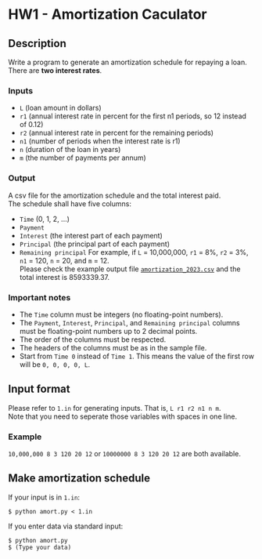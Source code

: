 # HW1 - Amortization Caculator
## Description
Write a program to generate an amortization schedule for repaying a loan. There are **two interest rates**. 
### Inputs  
* `L` (loan amount in dollars) 
* `r1` (annual interest rate in percent for the first n1 periods, so 12 instead of 0.12)
* `r2` (annual interest rate in percent for the remaining periods)
* `n1` (number of periods when the interest rate is r1) 
* `n` (duration of the loan in years)
* `m` (the number of payments per annum)
### Output
A csv file for the amortization schedule and the total interest paid.  
The schedule shall have five columns: 
* `Time` (0, 1, 2, ...)
* `Payment`
* `Interest` (the interest part of each payment)
* `Principal` (the principal part of each payment)
* `Remaining principal` 
For example, if `L` = 10,000,000, `r1` = 8%, `r2` = 3%, `n1` = 120, `n` = 20, and `m` = 12.  
Please check the example output file [`amortization_2023.csv`](https://github.com/hi-i-m-GTooth/NTU-FC-111-2/blob/main/HW1_AmortizationCaculator/amortization_2023.csv) and the total interest is 8593339.37.
### Important notes
* The `Time` column must be integers (no floating-point numbers). 
* The `Payment`, `Interest`, `Principal`, and `Remaining principal` columns must be floating-point numbers up to 2 decimal points. 
* The order of the columns must be respected. 
* The headers of the columns must be as in the sample file. 
* Start from `Time 0` instead of `Time 1`. This means the value of the first row will be `0, 0, 0, 0, L`.
## Input format
Please refer to `1.in` for generating inputs. That is, `L r1 r2 n1 n m`.  
Note that you need to seperate those variables with spaces in one line.  
  
### Example
`10,000,000 8 3 120 20 12` or `10000000 8 3 120 20 12` are both available.

## Make amortization schedule
If your input is in `1.in`:
```
$ python amort.py < 1.in
```

If you enter data via standard input:
```
$ python amort.py
$ (Type your data)
```
